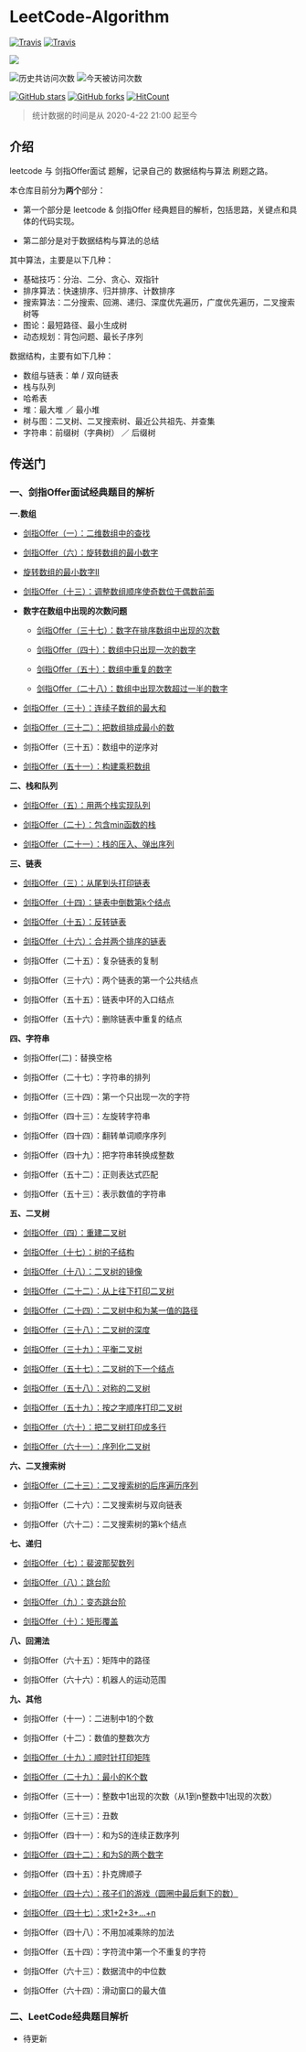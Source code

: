 # LeetCode-Algorithm

[![Travis](https://img.shields.io/badge/language-C++-green.svg)]()
[![Travis](https://img.shields.io/badge/language-Python-red.svg)]()


[![](https://img.shields.io/badge/Zhihu-知乎-blue)](https://www.zhihu.com/people/qiu-feng-2-80)


![历史共访问次数](https://visitor-count-badge.herokuapp.com/total.svg?repo_id=murufeng.LeetCode-Algorithm)
![今天被访问次数](https://visitor-count-badge.herokuapp.com/today.svg?repo_id=murufeng.LeetCode-Algorithm)


[![GitHub stars](https://img.shields.io/github/stars/murufeng/murufeng/LeetCode-Algorithm.svg?style=social&label=Stars)](https://github.com/murufeng/LeetCode-Algorithm) [![GitHub forks](https://img.shields.io/github/forks/murufeng/LeetCode-Algorithm.svg?style=social&label=Forks)](https://github.com/murufeng/LeetCode-Algorithm) [![HitCount](http://hits.dwyl.io/murufeng/LeetCode-Algorithm.svg)](http://hits.dwyl.io/murufeng/LeetCode-Algorithm)

> 统计数据的时间是从 2020-4-22 21:00 起至今



## 介绍

leetcode 与 剑指Offer面试 题解，记录自己的 数据结构与算法 刷题之路。

本仓库目前分为**两个**部分：

- 第一个部分是 leetcode & 剑指Offer 经典题目的解析，包括思路，关键点和具体的代码实现。

- 第二部分是对于数据结构与算法的总结



其中算法，主要是以下几种：

- 基础技巧：分治、二分、贪心、双指针
- 排序算法：快速排序、归并排序、计数排序
- 搜索算法：二分搜索、回溯、递归、深度优先遍历，广度优先遍历，二叉搜索树等
- 图论：最短路径、最小生成树
- 动态规划：背包问题、最长子序列

数据结构，主要有如下几种：

- 数组与链表：单 / 双向链表
- 栈与队列
- 哈希表
- 堆：最大堆 ／ 最小堆
- 树与图：二叉树、二叉搜索树、最近公共祖先、并查集
- 字符串：前缀树（字典树） ／ 后缀树


## 传送门

### 一、剑指Offer面试经典题目的解析
   **一.数组**
 - [剑指Offer（一）：二维数组中的查找](https://github.com/murufeng/LeetCode-Algorithm/blob/master/%E5%89%91%E6%8C%87Offer%E7%B3%BB%E5%88%97/%E6%95%B0%E7%BB%84/1.%E4%BA%8C%E7%BB%B4%E6%95%B0%E7%BB%84%E4%B8%AD%E7%9A%84%E6%9F%A5%E6%89%BE.md)

 - [剑指Offer（六）：旋转数组的最小数字](https://github.com/murufeng/LeetCode-Algorithm/blob/master/%E5%89%91%E6%8C%87Offer%E7%B3%BB%E5%88%97/%E6%95%B0%E7%BB%84/2.%E6%97%8B%E8%BD%AC%E6%95%B0%E7%BB%84%E7%9A%84%E6%9C%80%E5%B0%8F%E6%95%B0%E5%AD%97.md)

- [旋转数组的最小数字II](https://github.com/murufeng/LeetCode-Algorithm/blob/master/%E5%89%91%E6%8C%87Offer%E7%B3%BB%E5%88%97/%E6%95%B0%E7%BB%84/2_1.%E5%AF%BB%E6%89%BE%E6%97%8B%E8%BD%AC%E6%8E%92%E5%BA%8F%E6%95%B0%E7%BB%84%E4%B8%AD%E7%9A%84%E6%9C%80%E5%B0%8F%E5%80%BC%20II.md)

 - [剑指Offer（十三）：调整数组顺序使奇数位于偶数前面](https://github.com/murufeng/LeetCode-Algorithm/blob/master/%E5%89%91%E6%8C%87Offer%E7%B3%BB%E5%88%97/%E6%95%B0%E7%BB%84/3.%20%E8%B0%83%E6%95%B4%E6%95%B0%E7%BB%84%E9%A1%BA%E5%BA%8F%E4%BD%BF%E5%A5%87%E6%95%B0%E4%BD%8D%E4%BA%8E%E5%81%B6%E6%95%B0%E5%89%8D%E9%9D%A2.md)
 -  **数字在数组中出现的次数问题**
    - [剑指Offer（三十七）：数字在排序数组中出现的次数](https://github.com/murufeng/LeetCode-Algorithm/blob/master/%E5%89%91%E6%8C%87Offer%E7%B3%BB%E5%88%97/%E6%95%B0%E7%BB%84/5.%20%E7%BB%9F%E8%AE%A1%E6%95%B0%E5%AD%97%E5%9C%A8%E6%8E%92%E5%BA%8F%E6%95%B0%E7%BB%84%E4%B8%AD%E5%87%BA%E7%8E%B0%E7%9A%84%E6%AC%A1%E6%95%B0.md)

    - [剑指Offer（四十）：数组中只出现一次的数字](https://github.com/murufeng/LeetCode-Algorithm/blob/master/%E5%89%91%E6%8C%87Offer%E7%B3%BB%E5%88%97/%E6%95%B0%E7%BB%84/6.%20%E6%95%B0%E7%BB%84%E4%B8%AD%E5%8F%AA%E5%87%BA%E7%8E%B0%E4%B8%80%E6%AC%A1%E7%9A%84%E6%95%B0%E5%AD%97.md)

    - [剑指Offer（五十）：数组中重复的数字](https://github.com/murufeng/LeetCode-Algorithm/blob/master/%E5%89%91%E6%8C%87Offer%E7%B3%BB%E5%88%97/%E6%95%B0%E7%BB%84/7.%20%E6%95%B0%E7%BB%84%E4%B8%AD%E9%87%8D%E5%A4%8D%E7%9A%84%E6%95%B0%E5%AD%97.md)

    - [剑指Offer（二十八）：数组中出现次数超过一半的数字](https://github.com/murufeng/LeetCode-Algorithm/blob/master/%E5%89%91%E6%8C%87Offer%E7%B3%BB%E5%88%97/%E6%95%B0%E7%BB%84/4.%20%E6%95%B0%E7%BB%84%E4%B8%AD%E5%87%BA%E7%8E%B0%E6%AC%A1%E6%95%B0%E8%B6%85%E8%BF%87%E4%B8%80%E5%8D%8A%E7%9A%84%E6%95%B0%E5%AD%97.md)

 - [剑指Offer（三十）：连续子数组的最大和](https://github.com/murufeng/LeetCode-Algorithm/blob/master/%E5%89%91%E6%8C%87Offer%E7%B3%BB%E5%88%97/%E6%95%B0%E7%BB%84/8.%20%E8%BF%9E%E7%BB%AD%E5%AD%90%E6%95%B0%E7%BB%84%E7%9A%84%E6%9C%80%E5%A4%A7%E5%92%8C.md)

 - [剑指Offer（三十二）：把数组排成最小的数](https://github.com/murufeng/LeetCode-Algorithm/blob/master/%E5%89%91%E6%8C%87Offer%E7%B3%BB%E5%88%97/%E6%95%B0%E7%BB%84/10.%E6%8A%8A%E6%95%B0%E7%BB%84%E6%8E%92%E6%88%90%E6%9C%80%E5%B0%8F%E7%9A%84%E6%95%B0.md)

 - 剑指Offer（三十五）：数组中的逆序对

 - [剑指Offer（五十一）：构建乘积数组](https://github.com/murufeng/LeetCode-Algorithm/blob/master/%E5%89%91%E6%8C%87Offer%E7%B3%BB%E5%88%97/%E6%95%B0%E7%BB%84/9.%E6%9E%84%E5%BB%BA%E4%B9%98%E7%A7%AF%E6%95%B0%E7%BB%84.md)



**二、栈和队列**
- [剑指Offer（五）：用两个栈实现队列](https://github.com/murufeng/LeetCode-Algorithm/blob/master/%E5%89%91%E6%8C%87Offer%E7%B3%BB%E5%88%97/%E6%A0%88%E5%92%8C%E9%98%9F%E5%88%97/2.%20%E7%94%A8%E4%B8%A4%E4%B8%AA%E6%A0%88%E6%9D%A5%E5%AE%9E%E7%8E%B0%E9%98%9F%E5%88%97.md)

- [剑指Offer（二十）：包含min函数的栈](https://github.com/murufeng/LeetCode-Algorithm/blob/master/%E5%89%91%E6%8C%87Offer%E7%B3%BB%E5%88%97/%E6%A0%88%E5%92%8C%E9%98%9F%E5%88%97/3.%20%E5%8C%85%E5%90%ABmain%E5%87%BD%E6%95%B0%E7%9A%84%E6%A0%88.md)

- [剑指Offer（二十一）：栈的压入、弹出序列](https://github.com/murufeng/LeetCode-Algorithm/blob/master/%E5%89%91%E6%8C%87Offer%E7%B3%BB%E5%88%97/%E6%A0%88%E5%92%8C%E9%98%9F%E5%88%97/1.%20%E6%A0%88%E7%9A%84%E5%8E%8B%E5%85%A5%E3%80%81%E5%BC%B9%E5%87%BA%E5%BA%8F%E5%88%97.md)

**三、链表**

- [剑指Offer（三）：从尾到头打印链表](https://github.com/murufeng/LeetCode-Algorithm/blob/master/%E5%89%91%E6%8C%87Offer%E7%B3%BB%E5%88%97/%E9%93%BE%E8%A1%A8/1.%20%E4%BB%8E%E5%B0%BE%E5%88%B0%E5%A4%B4%E6%89%93%E5%8D%B0%E9%93%BE%E8%A1%A8.md)

- [剑指Offer（十四）：链表中倒数第k个结点](https://github.com/murufeng/LeetCode-Algorithm/blob/master/%E5%89%91%E6%8C%87Offer%E7%B3%BB%E5%88%97/%E9%93%BE%E8%A1%A8/2.%20%E9%93%BE%E8%A1%A8%E4%B8%AD%E7%9A%84%E5%80%92%E6%95%B0%E7%AC%ACK%E4%B8%AA%E7%BB%93%E7%82%B9.md)

- [剑指Offer（十五）：反转链表](https://github.com/murufeng/LeetCode-Algorithm/blob/master/%E5%89%91%E6%8C%87Offer%E7%B3%BB%E5%88%97/%E9%93%BE%E8%A1%A8/3.%E5%8F%8D%E8%BD%AC%E9%93%BE%E8%A1%A8.md)

- [剑指Offer（十六）：合并两个排序的链表](https://github.com/murufeng/LeetCode-Algorithm/blob/master/%E5%89%91%E6%8C%87Offer%E7%B3%BB%E5%88%97/%E9%93%BE%E8%A1%A8/4.%20%E5%90%88%E5%B9%B6%E4%B8%A4%E4%B8%AA%E6%8E%92%E5%BA%8F%E7%9A%84%E9%93%BE%E8%A1%A8.md)

- 剑指Offer（二十五）：复杂链表的复制

- 剑指Offer（三十六）：两个链表的第一个公共结点

- 剑指Offer（五十五）：链表中环的入口结点

- 剑指Offer（五十六）：删除链表中重复的结点

 
 **四、字符串**
 - 剑指Offer(二)：替换空格

 - 剑指Offer（二十七）：字符串的排列

 - 剑指Offer（三十四）：第一个只出现一次的字符

 - 剑指Offer（四十三）：左旋转字符串

 - 剑指Offer（四十四）：翻转单词顺序序列

 - 剑指Offer（四十九）：把字符串转换成整数

 - 剑指Offer（五十二）：正则表达式匹配

 - 剑指Offer（五十三）：表示数值的字符串

**五、二叉树**
- [剑指Offer（四）：重建二叉树](https://github.com/murufeng/LeetCode-Algorithm/blob/master/%E5%89%91%E6%8C%87Offer%E7%B3%BB%E5%88%97/%E4%BA%8C%E5%8F%89%E6%A0%91/1.%20%E9%87%8D%E5%BB%BA%E4%BA%8C%E5%8F%89%E6%A0%91.md)

- [剑指Offer（十七）：树的子结构](https://github.com/murufeng/LeetCode-Algorithm/blob/master/%E5%89%91%E6%8C%87Offer%E7%B3%BB%E5%88%97/%E4%BA%8C%E5%8F%89%E6%A0%91/2.%20%E6%A0%91%E7%9A%84%E5%AD%90%E7%BB%93%E6%9E%84.md)

- [剑指Offer（十八）：二叉树的镜像](https://github.com/murufeng/LeetCode-Algorithm/blob/master/%E5%89%91%E6%8C%87Offer%E7%B3%BB%E5%88%97/%E4%BA%8C%E5%8F%89%E6%A0%91/3.%20%E4%BA%8C%E5%8F%89%E6%A0%91%E7%9A%84%E9%95%9C%E5%83%8F.md)

- [剑指Offer（二十二）：从上往下打印二叉树](https://github.com/murufeng/LeetCode-Algorithm/blob/master/%E5%89%91%E6%8C%87Offer%E7%B3%BB%E5%88%97/%E4%BA%8C%E5%8F%89%E6%A0%91/4.%20%E4%BB%8E%E4%B8%8A%E5%BE%80%E4%B8%8B%E6%89%93%E5%8D%B0%E4%BA%8C%E5%8F%89%E6%A0%91.md)

- [剑指Offer（二十四）：二叉树中和为某一值的路径](https://github.com/murufeng/LeetCode-Algorithm/blob/master/%E5%89%91%E6%8C%87Offer%E7%B3%BB%E5%88%97/%E4%BA%8C%E5%8F%89%E6%A0%91/5.%20%E4%BA%8C%E5%8F%89%E6%A0%91%E4%B8%AD%E5%92%8C%E4%B8%BA%E6%9F%90%E4%B8%80%E5%80%BC%E7%9A%84%E8%B7%AF%E5%BE%84.md)

- [剑指Offer（三十八）：二叉树的深度](https://github.com/murufeng/LeetCode-Algorithm/blob/master/%E5%89%91%E6%8C%87Offer%E7%B3%BB%E5%88%97/%E4%BA%8C%E5%8F%89%E6%A0%91/6.%20%E4%BA%8C%E5%8F%89%E6%A0%91%E7%9A%84%E6%B7%B1%E5%BA%A6.md)

- [剑指Offer（三十九）：平衡二叉树](https://github.com/murufeng/LeetCode-Algorithm/blob/master/%E5%89%91%E6%8C%87Offer%E7%B3%BB%E5%88%97/%E4%BA%8C%E5%8F%89%E6%A0%91/7.%20%E5%B9%B3%E8%A1%A1%E4%BA%8C%E5%8F%89%E6%A0%91.md)

- [剑指Offer（五十七）：二叉树的下一个结点](https://github.com/murufeng/LeetCode-Algorithm/blob/master/%E5%89%91%E6%8C%87Offer%E7%B3%BB%E5%88%97/%E4%BA%8C%E5%8F%89%E6%A0%91/8.%20%E4%BA%8C%E5%8F%89%E6%A0%91%E7%9A%84%E4%B8%8B%E4%B8%80%E4%B8%AA%E7%BB%93%E7%82%B9.md)

- [剑指Offer（五十八）：对称的二叉树](https://github.com/murufeng/LeetCode-Algorithm/blob/master/%E5%89%91%E6%8C%87Offer%E7%B3%BB%E5%88%97/%E4%BA%8C%E5%8F%89%E6%A0%91/9.%20%E5%AF%B9%E7%A7%B0%E4%BA%8C%E5%8F%89%E6%A0%91.md)

- [剑指Offer（五十九）：按之字顺序打印二叉树](https://github.com/murufeng/LeetCode-Algorithm/blob/master/%E5%89%91%E6%8C%87Offer%E7%B3%BB%E5%88%97/%E4%BA%8C%E5%8F%89%E6%A0%91/10.%E6%8C%89%E4%B9%8B%E5%AD%97%E9%A1%BA%E5%BA%8F%E6%89%93%E5%8D%B0%E4%BA%8C%E5%8F%89%E6%A0%91.md)

- [剑指Offer（六十）：把二叉树打印成多行](https://github.com/murufeng/LeetCode-Algorithm/blob/master/%E5%89%91%E6%8C%87Offer%E7%B3%BB%E5%88%97/%E4%BA%8C%E5%8F%89%E6%A0%91/11.%20%E6%8A%8A%E4%BA%8C%E5%8F%89%E6%A0%91%E6%89%93%E5%8D%B0%E6%88%90%E5%A4%9A%E8%A1%8C.md)

- [剑指Offer（六十一）：序列化二叉树](https://github.com/murufeng/LeetCode-Algorithm/blob/master/%E5%89%91%E6%8C%87Offer%E7%B3%BB%E5%88%97/%E4%BA%8C%E5%8F%89%E6%A0%91/12.%20%E5%BA%8F%E5%88%97%E5%8C%96%E4%BA%8C%E5%8F%89%E6%A0%91.md)


**六、二叉搜索树**
- [剑指Offer（二十三）：二叉搜索树的后序遍历序列](https://github.com/murufeng/LeetCode-Algorithm/blob/master/%E5%89%91%E6%8C%87Offer%E7%B3%BB%E5%88%97/%E4%BA%8C%E5%8F%89%E6%90%9C%E7%B4%A2%E6%A0%91/1.%20%E4%BA%8C%E5%8F%89%E6%90%9C%E7%B4%A2%E6%A0%91%E7%9A%84%E5%90%8E%E5%BA%8F%E9%81%8D%E5%8E%86%E5%BA%8F%E5%88%97.md)

- 剑指Offer（二十六）：二叉搜索树与双向链表

- 剑指Offer（六十二）：二叉搜索树的第k个结点

**七、递归**
- [剑指Offer（七）：裴波那契数列](https://github.com/murufeng/LeetCode-Algorithm/blob/master/%E5%89%91%E6%8C%87Offer%E7%B3%BB%E5%88%97/%E9%80%92%E5%BD%92/1.%E8%A3%B4%E6%B3%A2%E9%82%A3%E5%A5%91%E6%95%B0%E5%88%97.md)

- [剑指Offer（八）：跳台阶](https://github.com/murufeng/LeetCode-Algorithm/blob/master/%E5%89%91%E6%8C%87Offer%E7%B3%BB%E5%88%97/%E9%80%92%E5%BD%92/2.%20%E8%B7%B3%E5%8F%B0%E9%98%B6.md)

- [剑指Offer（九）：变态跳台阶](https://github.com/murufeng/LeetCode-Algorithm/blob/master/%E5%89%91%E6%8C%87Offer%E7%B3%BB%E5%88%97/%E9%80%92%E5%BD%92/3.%20%E5%8F%98%E6%80%81%E8%B7%B3%E5%8F%B0%E9%98%B6.md)

- [剑指Offer（十）：矩形覆盖](https://github.com/murufeng/LeetCode-Algorithm/blob/master/%E5%89%91%E6%8C%87Offer%E7%B3%BB%E5%88%97/%E9%80%92%E5%BD%92/4.%20%E7%9F%A9%E5%BD%A2%E8%A6%86%E7%9B%96.md)

**八、回溯法**
- 剑指Offer（六十五）：矩阵中的路径

- 剑指Offer（六十六）：机器人的运动范围

**九、其他**
- 剑指Offer（十一）：二进制中1的个数

- 剑指Offer（十二）：数值的整数次方

- [剑指Offer（十九）：顺时针打印矩阵](https://github.com/murufeng/LeetCode-Algorithm/blob/master/%E5%89%91%E6%8C%87Offer%E7%B3%BB%E5%88%97/%E5%85%B6%E4%BB%96/3.%E9%A1%BA%E6%97%B6%E9%92%88%E6%89%93%E5%8D%B0%E7%9F%A9%E9%98%B5.md)

- [剑指Offer（二十九）：最小的K个数](https://github.com/murufeng/LeetCode-Algorithm/blob/master/%E5%89%91%E6%8C%87Offer%E7%B3%BB%E5%88%97/%E5%85%B6%E4%BB%96/4.%E6%9C%80%E5%B0%8F%E7%9A%84k%E4%B8%AA%E6%95%B0.md)

- 剑指Offer（三十一）：整数中1出现的次数（从1到n整数中1出现的次数）

- 剑指Offer（三十三）：丑数

- 剑指Offer（四十一）：和为S的连续正数序列

- [剑指Offer（四十二）：和为S的两个数字](https://github.com/murufeng/LeetCode-Algorithm/blob/master/%E5%89%91%E6%8C%87Offer%E7%B3%BB%E5%88%97/%E5%85%B6%E4%BB%96/6.%20%E5%92%8C%E4%B8%BAS%E7%9A%84%E4%B8%A4%E4%B8%AA%E6%95%B0%E5%AD%97.md)

- 剑指Offer（四十五）：扑克牌顺子

- [剑指Offer（四十六）：孩子们的游戏（圆圈中最后剩下的数）](https://github.com/murufeng/LeetCode-Algorithm/blob/master/%E5%89%91%E6%8C%87Offer%E7%B3%BB%E5%88%97/%E5%85%B6%E4%BB%96/10.%E5%AD%A9%E5%AD%90%E4%BB%AC%E7%9A%84%E6%B8%B8%E6%88%8F.md)

- [剑指Offer（四十七）：求1+2+3+…+n](https://github.com/murufeng/LeetCode-Algorithm/blob/master/%E5%89%91%E6%8C%87Offer%E7%B3%BB%E5%88%97/%E5%85%B6%E4%BB%96/11.%20%E6%B1%821%2B2%2B3%2B...%2Bn%E7%9A%84%E5%80%BC.md)

- 剑指Offer（四十八）：不用加减乘除的加法

- 剑指Offer（五十四）：字符流中第一个不重复的字符

- 剑指Offer（六十三）：数据流中的中位数

- 剑指Offer（六十四）：滑动窗口的最大值

 
### 二、LeetCode经典题目解析
 - 待更新
 

 
